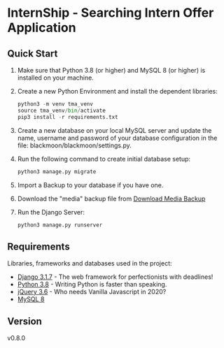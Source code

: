 # InternShip - Searching Intern Offer Application




## Quick Start

1. Make sure that Python 3.8 (or higher) and MySQL 8 (or higher) is installed
on your machine.

2. Create a new Python Environment and install the dependent libraries:

    ```python
    python3 -m venv tma_venv
    source tma_venv/bin/activate
    pip3 install -r requirements.txt
    ```

3. Create a new database on your local MySQL server and update the name,
username and password of your database
configuration in the file: blackmoon/blackmoon/settings.py.

4. Run the following command to create initial database setup:

    ```python
    python3 manage.py migrate
    ```

5. Import a Backup to your database if you have one.

6. Download the "media" backup file from [Download Media Backup](https://drive.google.com/file/d/1bUWDVtqMgN_DPsZs50i2zc2TgWQnovVX/view?usp=sharing "Media Backup")

7. Run the Django Server:

    ```python
    python3 manage.py runserver
    ```

## Requirements

Libraries, frameworks and databases used in the project:

* [Django 3.1.7]() - The web framework for perfectionists with deadlines!
* [Python 3.8]() - Writing Python is faster than speaking.
* [jQuery 3.6]() - Who needs Vanilla Javascript in 2020?
* [MySQL 8]()

## Version
v0.8.0
